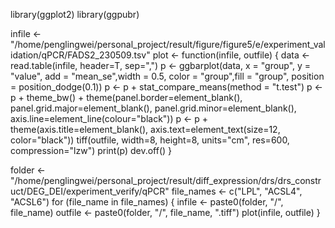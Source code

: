 library(ggplot2)
library(ggpubr)

infile <- "/home/penglingwei/personal_project/result/figure/figure5/e/experiment_validation/qPCR/FADS2_230509.tsv"
plot <- function(infile, outfile) {
    data <- read.table(infile, header=T, sep=",")
    p <- ggbarplot(data, x = "group", y = "value", add = "mean_se",width = 0.5,
                    color = "group",fill = "group", 
                    position = position_dodge(0.1))
    p <- p + stat_compare_means(method = "t.test") 
    p <- p + theme_bw() + theme(panel.border=element_blank(), panel.grid.major=element_blank(), panel.grid.minor=element_blank(), axis.line=element_line(colour="black"))
    p <- p + theme(axis.title=element_blank(), axis.text=element_text(size=12, color="black"))
    tiff(outfile, width=8, height=8, units="cm", res=600, compression="lzw")
    print(p)
    dev.off()
}

folder <- "/home/penglingwei/personal_project/result/diff_expression/drs/drs_construct/DEG_DEI/experiment_verify/qPCR"
file_names <- c("LPL", "ACSL4", "ACSL6")
for (file_name in file_names) {
    infile <- paste0(folder, "/", file_name)
    outfile <- paste0(folder, "/", file_name, ".tiff")
    plot(infile, outfile)
}
